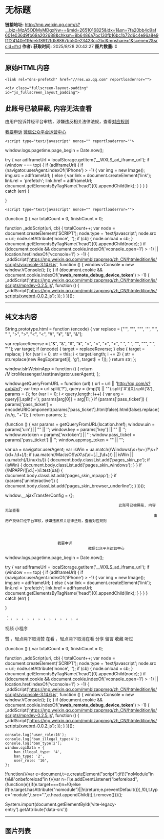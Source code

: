 # 无标题

**链接地址:** http://mp.weixin.qq.com/s?__biz=MzA5ODMyMDgxNw==&mid=2651016825&idx=1&sn=7fa20bb4d9af601e036d9fb69a202688&chksm=8b6486a7bc130fb16bc1b72d6c4e96a8e9f1f24140e119de518912fd58867bb50e23423cc2bd&mpshare=1&scene=2&srcid=#rd
**作者:** 
**获取时间:** 2025/8/28 20:42:27
**图片数量:** 0

---

## 原始HTML内容


    
    <link rel="dns-prefetch" href="//res.wx.qq.com" reportloaderror="">
<link rel="dns-prefetch" href="//mmbiz.qpic.cn" reportloaderror="">
<link rel="dns-prefetch" href="//mpcdn.qpic.cn" reportloaderror="">
<link rel="dns-prefetch" href="//mpcdn.weixin.qq.com" reportloaderror="">
<link rel="dns-prefetch" href="//file.daihuo.qq.com" reportloaderror="">
<link rel="dns-prefetch" href="//wxa.wxs.qq.com" reportloaderror="">
<link rel="shortcut icon" type="image/x-icon" href="//res.wx.qq.com/a/wx_fed/assets/res/NTI4MWU5.ico" reportloaderror="">
<link rel="mask-icon" href="//res.wx.qq.com/a/wx_fed/assets/res/MjliNWVm.svg" color="#4C4C4C" reportloaderror="">
<link rel="apple-touch-icon-precomposed" href="//res.wx.qq.com/a/wx_fed/assets/res/OTE0YTAw.png" reportloaderror="">
<script type="text/javascript" nonce="" reportloaderror="">
String.prototype.html = function (encode) {
  var replace = ["&#39;", "'", "&quot;", '"', "&nbsp;", " ", "&gt;", ">", "&lt;", "<", "&yen;", "¥", "&amp;", "&"];
 
 
 
 
 
  
  var replaceReverse = ["&", "&amp;", "¥", "&yen;", "<", "&lt;", ">", "&gt;", " ", "&nbsp;", '"', "&quot;", "'", "&#39;"];
  var target;
  if (encode) {
    target = replaceReverse;
  } else {
    target = replace;
  }
  for (var i = 0, str = this; i < target.length; i += 2) {
    str = str.replace(new RegExp(target[i], 'g'), target[i + 1]);
  }
  return str;
};

window.isInWeixinApp = function () {
  return /MicroMessenger/.test(navigator.userAgent);
};

window.getQueryFromURL = function (url) {
  url = url || 'http://qq.com/s?a=b#rd';
  var tmp = url.split('?'),
    query = (tmp[1] || "").split('#')[0].split('&'),
    params = {};
  for (var i = 0; i < query.length; i++) {
    var arg = query[i].split('=');
    params[arg[0]] = arg[1];
  }
  if (params['pass_ticket']) {
    params['pass_ticket'] = encodeURIComponent(params['pass_ticket'].html(false).html(false).replace(/\s/g, "+"));
  }
  return params;
};


(function () {
  var params = getQueryFromURL(location.href);
  window.uin = params['uin'] || "" || '';
  window.key = params['key'] || "" || '';
  window.wxtoken = params['wxtoken'] || '';
  window.pass_ticket = params['pass_ticket'] || '';
  window.appmsg_token = "" || "";

  var ua = navigator.userAgent;
  var isWin = ua.match(/Windows(\s+\w+)?\s+?(\d+\.\d+)/);
  if (ua.match(/Mac\sOS\sX\s(\d+[\.|_]\d+)/) || isWin || ua.match(/Linux\s/)) {
    document.body.classList.add('pages_skin_pc');
    if (isWin) {
      document.body.classList.add('pages_skin_windows');
    }
  }
  if (/MPAPP\/([\d\.]+)/i.test(ua)) {
    document.body.classList.add('pages_skin_mpapp');
  }
  if (params['uninteractive']) {
    document.body.classList.add('pages_skin_browser_underline');
  }
})();
</script>
<script type="text/javascript" nonce="" reportloaderror="">
window.__ajaxTransferConfig = {};
</script>
    <div class="fullscreen-layout-padding" id="js_fullscreen_layout_padding">
  <div class="fullscreen-layout-padding__content">
    
  </div>
</div>
    
<div class="weui-msg">
    <div class="weui-msg__icon-area">
            <i class="weui-icon-warn weui-icon_msg"></i>
          </div>
    <div class="weui-msg__text-area">
                                                        <h2 class="weui-msg__title title">此账号已被屏蔽, 内容无法查看</h2>
                                                                        <div class="weui-msg__desc tips">由用户投诉并经平台审核，涉嫌违反相关法律法规，查看<a href="http://mp.weixin.qq.com/mp/opshowpage?action=oplaw&amp;id=32&amp;t=operation/faq_index#wechat_redirect">对应规则</a></div>
                                                                                    </div>
        <div class="weui-msg__extra-area">
        <div class="weui-footer">
            <p class="weui-footer__links">
                            <a class="weui-footer__link" href="http://mp.weixin.qq.com/s?__biz=MjM5NDAwMTA2MA==&amp;mid=548245810&amp;idx=1&amp;sn=db750ba90472cadbc9f071305d562c46#wechat_redirect">我要申诉</a>
                                          <a class="weui-footer__link" href="https://mp.weixin.qq.com/webpoc/ruleCenter?type=oa">微信公众平台运营中心</a>
                          </p>
        </div>
    </div>
    </div>

    <script type="text/javascript" nonce="" reportloaderror="">
window.logs.pagetime.page_begin = Date.now();

try {
  var adIframeUrl = localStorage.getItem('__WXLS_ad_iframe_url');
  if (window === top) {
    if (adIframeUrl) {
      if (navigator.userAgent.indexOf('iPhone') > -1) {
        var img = new Image();
        img.src = adIframeUrl;
      } else {
        var link = document.createElement('link');
        link.rel = 'prefetch';
        link.href = adIframeUrl;
        document.getElementsByTagName('head')[0].appendChild(link);
      }
    }
  }
} catch (err) {

}
</script>
    

<span aria-hidden="true" class="weui-a11y_ref" style="display:none" id="js_a11y_colon">：</span>
<span aria-hidden="true" class="weui-a11y_ref" style="display:none" id="js_a11y_comma">，</span>
<span aria-hidden="true" class="weui-a11y_ref" style="display:none" id="js_a11y_comma0">，</span>
<span aria-hidden="true" class="weui-a11y_ref" style="display:none" id="js_a11y_comma1">，</span>
<span aria-hidden="true" class="weui-a11y_ref" style="display:none" id="js_a11y_comma2">，</span>
<span aria-hidden="true" class="weui-a11y_ref" style="display:none" id="js_a11y_comma3">，</span>
<span aria-hidden="true" class="weui-a11y_ref" style="display:none" id="js_a11y_comma4">，</span>
<span aria-hidden="true" class="weui-a11y_ref" style="display:none" id="js_a11y_comma5">，</span>
<span aria-hidden="true" class="weui-a11y_ref" style="display:none" id="js_a11y_comma6">，</span>
<span aria-hidden="true" class="weui-a11y_ref" style="display:none" id="js_a11y_comma7">，</span>
<span aria-hidden="true" class="weui-a11y_ref" style="display:none" id="js_a11y_comma8">，</span>
<span aria-hidden="true" class="weui-a11y_ref" style="display:none" id="js_a11y_comma9">，</span>
<span aria-hidden="true" class="weui-a11y_ref" style="display:none" id="js_a11y_comma10">，</span>
<span aria-hidden="true" class="weui-a11y_ref" style="display:none" id="js_a11y_period">。</span>
<span aria-hidden="true" class="weui-a11y_ref" style="display:none" id="js_a11y_space">&nbsp;</span>


<span aria-hidden="true" class="weui-a11y_ref" style="display:none" id="js_a11y_type_video">视频</span>
<span aria-hidden="true" class="weui-a11y_ref" style="display:none" id="js_a11y_type_weapp">小程序</span>


<span aria-hidden="true" class="weui-a11y_ref" style="display:none" id="js_a11y_zan_btn_txt">赞</span>
<span aria-hidden="true" class="weui-a11y_ref" style="display:none" id="js_a11y_zan_btn_tips">，轻点两下取消赞</span>
<span aria-hidden="true" class="weui-a11y_ref" style="display:none" id="js_a11y_like_btn_txt">在看</span>
<span aria-hidden="true" class="weui-a11y_ref" style="display:none" id="js_a11y_like_btn_tips">，轻点两下取消在看</span>
<span aria-hidden="true" class="weui-a11y_ref" style="display:none" id="js_a11y_share_btn_txt">分享</span>
<span aria-hidden="true" class="weui-a11y_ref" style="display:none" id="js_a11y_comment_btn_txt">留言</span>
<span aria-hidden="true" class="weui-a11y_ref" style="display:none" id="js_a11y_collect_btn_txt">收藏</span>
<span aria-hidden="true" class="weui-a11y_ref" style="display:none" id="js_a11y_op_ting_heard">听过</span>

    <script type="text/javascript" nonce="" reportloaderror="">
(function () {
  var totalCount = 0,
    finishCount = 0;

  function _addScript(uri, cb) {
    totalCount++;
    var node = document.createElement('SCRIPT');
    node.type = 'text/javascript';
    node.src = uri;
    node.setAttribute('nonce', '');
    if (cb) {
      node.onload = cb;
    }
    document.getElementsByTagName('head')[0].appendChild(node);
  }
  if ((document.cookie && document.cookie.indexOf('vconsole_open=1') > -1) || location.href.indexOf('vconsole=1') > -1) {
    _addScript('https://mp.weixin.qq.com/mmbizappmsg/zh_CN/htmledition/js/scripts/vconsole-3.14.6.js', function () {
      window.vConsole = new window.VConsole();
    });
  }
  if (document.cookie && document.cookie.indexOf('__xweb_remote_debug_device_token__') > -1) {
    _addScript('https://mp.weixin.qq.com/mmbizappmsg/zh_CN/htmledition/js/scripts/mprdev-0.2.5.js', function () {
      _addScript('https://mp.weixin.qq.com/mmbizappmsg/zh_CN/htmledition/js/scripts/xwebrd-0.0.2.js');
    });
  }
})();
</script>
    
    
<script type="text/javascript" nonce="" reportloaderror="">
    console.log('user_role:16');
    console.log('ban_illegal_type:4');
    console.log('ban_type:2');
    window.cgiData = {
        ban_illegal_type: '4',
        ban_type: '2',
        user_role: '16',
    };
</script>

    


<script nomodule="" nonce="" reportloaderror="">!function(){var e=document,t=e.createElement("script");if(!("noModule"in t)&&"onbeforeload"in t){var n=!1;e.addEventListener("beforeload",(function(e){if(e.target===t)n=!0;else if(!e.target.hasAttribute("nomodule")||!n)return;e.preventDefault()}),!0),t.type="module",t.src=".",e.head.appendChild(t),t.remove()}}();</script>
<script nomodule="" crossorigin="" id="vite-legacy-polyfill" src="//res.wx.qq.com/mmbizappmsg/zh_CN/htmledition/js/assets/polyfills-legacy.mevbdinz9b118ec7.js" nonce="" reportloaderror=""></script>
<script nomodule="" crossorigin="" id="vite-legacy-entry" data-src="//res.wx.qq.com/mmbizappmsg/zh_CN/htmledition/js/assets/ban-legacy.mevbdinz8422903a.js" nonce="" reportloaderror="">System.import(document.getElementById('vite-legacy-entry').getAttribute('data-src'))</script>

  





---

## 纯文本内容

String.prototype.html = function (encode) {
  var replace = ["&#39;", "'", "&quot;", '"', "&nbsp;", " ", "&gt;", ">", "&lt;", "<", "&yen;", "¥", "&amp;", "&"];
 
 
 
 
 
  
  var replaceReverse = ["&", "&amp;", "¥", "&yen;", "<", "&lt;", ">", "&gt;", " ", "&nbsp;", '"', "&quot;", "'", "&#39;"];
  var target;
  if (encode) {
    target = replaceReverse;
  } else {
    target = replace;
  }
  for (var i = 0, str = this; i < target.length; i += 2) {
    str = str.replace(new RegExp(target[i], 'g'), target[i + 1]);
  }
  return str;
};

window.isInWeixinApp = function () {
  return /MicroMessenger/.test(navigator.userAgent);
};

window.getQueryFromURL = function (url) {
  url = url || 'http://qq.com/s?a=b#rd';
  var tmp = url.split('?'),
    query = (tmp[1] || "").split('#')[0].split('&'),
    params = {};
  for (var i = 0; i < query.length; i++) {
    var arg = query[i].split('=');
    params[arg[0]] = arg[1];
  }
  if (params['pass_ticket']) {
    params['pass_ticket'] = encodeURIComponent(params['pass_ticket'].html(false).html(false).replace(/\s/g, "+"));
  }
  return params;
};


(function () {
  var params = getQueryFromURL(location.href);
  window.uin = params['uin'] || "" || '';
  window.key = params['key'] || "" || '';
  window.wxtoken = params['wxtoken'] || '';
  window.pass_ticket = params['pass_ticket'] || '';
  window.appmsg_token = "" || "";

  var ua = navigator.userAgent;
  var isWin = ua.match(/Windows(\s+\w+)?\s+?(\d+\.\d+)/);
  if (ua.match(/Mac\sOS\sX\s(\d+[\.|_]\d+)/) || isWin || ua.match(/Linux\s/)) {
    document.body.classList.add('pages_skin_pc');
    if (isWin) {
      document.body.classList.add('pages_skin_windows');
    }
  }
  if (/MPAPP\/([\d\.]+)/i.test(ua)) {
    document.body.classList.add('pages_skin_mpapp');
  }
  if (params['uninteractive']) {
    document.body.classList.add('pages_skin_browser_underline');
  }
})();


window.__ajaxTransferConfig = {};

    
  
    
  

    

    
            
          
    
                                                        此账号已被屏蔽, 内容无法查看
                                                                        由用户投诉并经平台审核，涉嫌违反相关法律法规，查看对应规则
                                                                                    
        
        
            
                            我要申诉
                                          微信公众平台运营中心
                          
        
    
    

    
window.logs.pagetime.page_begin = Date.now();

try {
  var adIframeUrl = localStorage.getItem('__WXLS_ad_iframe_url');
  if (window === top) {
    if (adIframeUrl) {
      if (navigator.userAgent.indexOf('iPhone') > -1) {
        var img = new Image();
        img.src = adIframeUrl;
      } else {
        var link = document.createElement('link');
        link.rel = 'prefetch';
        link.href = adIframeUrl;
        document.getElementsByTagName('head')[0].appendChild(link);
      }
    }
  }
} catch (err) {

}

    

：
，
，
，
，
，
，
，
，
，
，
，
，
。
 


视频
小程序


赞
，轻点两下取消赞
在看
，轻点两下取消在看
分享
留言
收藏
听过

    
(function () {
  var totalCount = 0,
    finishCount = 0;

  function _addScript(uri, cb) {
    totalCount++;
    var node = document.createElement('SCRIPT');
    node.type = 'text/javascript';
    node.src = uri;
    node.setAttribute('nonce', '');
    if (cb) {
      node.onload = cb;
    }
    document.getElementsByTagName('head')[0].appendChild(node);
  }
  if ((document.cookie && document.cookie.indexOf('vconsole_open=1') > -1) || location.href.indexOf('vconsole=1') > -1) {
    _addScript('https://mp.weixin.qq.com/mmbizappmsg/zh_CN/htmledition/js/scripts/vconsole-3.14.6.js', function () {
      window.vConsole = new window.VConsole();
    });
  }
  if (document.cookie && document.cookie.indexOf('__xweb_remote_debug_device_token__') > -1) {
    _addScript('https://mp.weixin.qq.com/mmbizappmsg/zh_CN/htmledition/js/scripts/mprdev-0.2.5.js', function () {
      _addScript('https://mp.weixin.qq.com/mmbizappmsg/zh_CN/htmledition/js/scripts/xwebrd-0.0.2.js');
    });
  }
})();

    
    

    console.log('user_role:16');
    console.log('ban_illegal_type:4');
    console.log('ban_type:2');
    window.cgiData = {
        ban_illegal_type: '4',
        ban_type: '2',
        user_role: '16',
    };


    


!function(){var e=document,t=e.createElement("script");if(!("noModule"in t)&&"onbeforeload"in t){var n=!1;e.addEventListener("beforeload",(function(e){if(e.target===t)n=!0;else if(!e.target.hasAttribute("nomodule")||!n)return;e.preventDefault()}),!0),t.type="module",t.src=".",e.head.appendChild(t),t.remove()}}();

System.import(document.getElementById('vite-legacy-entry').getAttribute('data-src'))

---

## 图片列表


